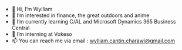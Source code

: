 - 👋 Hi, I’m Wylliam
- 👀 I’m interested in finance, the great outdoors and anime
- 🌱 I’m currently learning C/AL and Microsoft Dynamics 365 Business Central
- 💞️ I’m interning at Vokeso
- 📫 You can reach me via email : wylliam.cantin.charawi@gmail.com

<!---
tiwylli/tiwylli is a ✨ special ✨ repository because its `README.md` (this file) appears on your GitHub profile.
You can click the Preview link to take a look at your changes.
- 🌱 I’m currently learning HTML5
- - 💞️ I’m looking to collaborate on building eCommerce website
--->
